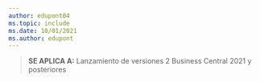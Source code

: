 ```yaml
---
author: edupont04
ms.topic: include
ms.date: 10/01/2021
ms.author: edupont
---
```

> **SE APLICA A:** Lanzamiento de versiones 2 Business Central 2021 y posteriores